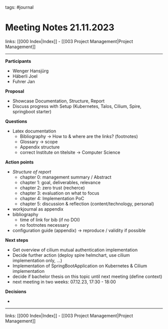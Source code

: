 tags: #journal

# Meeting Notes 21.11.2023

links: [[000 Index|Index]] - [[003 Project Management|Project Management]]

---

**Participants**

- Wenger Hansjürg
- Häberli Joel
- Fuhrer Jan

**Proposal**

- Showcase Documentation, Structure, Report
- Discuss progress with Setup (Kubernetes, Talos, Cilium, Spire, springboot starter)

**Questions**

- Latex documentation
	- Bibliography -> How to & where are the links? (footnotes)
	- Glossary -> scope
	- Appendix structure
	- correct Institute on titelsite -> Computer Science

**Action points**

- *Structure of report*
	- chapter 0: management summary / Abstract
	- chapter 1: goal, deliverables, relevance
	- chapter 2: zero trust (recherce)
	- chapter 3: evaluation on what to focus
	- chapter 4: Implementation PoC
	- chapter 5: discussion & reflection (content/technology, personal)
- workjournal as appendix
- bibliography
	- time of link for bib (if no DOI)
	- no footnotes necessary
- configuration guide (appendix) -> reproduce / validity if possible

**Next steps**

- Get overview of cilium mutual authentication implementation
- Decide further action (deploy spire helmchart, use cilium implementation only, ...)
- Implementation of SpringBootApplication on Kubernetes & Cilium implementation
- decide if bachelor thesis on this topic until next meeting (define context)
- next meeting in two weeks: 07.12.23, 17:30 - 18:00

**Decisions**

-  

---
links: [[000 Index|Index]] - [[003 Project Management|Project Management]]